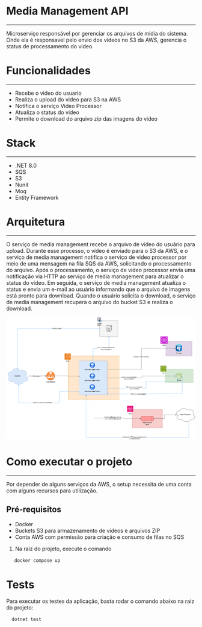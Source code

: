 # Media Management API
_____________________
Microserviço responsável por gerenciar os arquivos de mídia do sistema. Onde ela é responsavel
pelo envio dos videos no S3 da AWS, gerencia o status de processamento do video.

# Funcionalidades
___________________
- Recebe o video do usuario
- Realiza o upload do video para S3 na AWS
- Notifica o serviço Video Processor
- Atualiza o status do video
- Permite o download do arquivo zip das imagens do video

# Stack
_____________________
- .NET 8.0
- SQS
- S3
- Nunit
- Moq
- Entity Framework

# Arquitetura
_____________________
O serviço de media management recebe o arquivo de vídeo do usuário para upload. Durante esse processo, o vídeo é enviado para o S3 da AWS, e o serviço de media management notifica o serviço de video processor por meio de uma mensagem na fila SQS da AWS, solicitando o processamento do arquivo. Após o processamento, o serviço de video processor envia uma notificação via HTTP ao serviço de media management para atualizar o status do vídeo. Em seguida, o serviço de media management atualiza o status e envia um e-mail ao usuário informando que o arquivo de imagens está pronto para download. Quando o usuário solicita o download, o serviço de media management recupera o arquivo do bucket S3 e realiza o download.

![arquiretura_solucao](docs/images/arquitetura.png)

# Como executar o projeto
_____________________
Por depender de alguns serviços da AWS, o setup necessita de uma conta com alguns recursos para utilização.

## Pré-requisitos
- Docker
- Buckets S3 para armazenamento de vídeos e arquivos ZIP
- Conta AWS com permissão para criação e consumo de filas no SQS

1. Na raiz do projeto, execute o comando
```bash
   docker compose up
   ```

# Tests
Para executar os testes da aplicação, basta rodar o comando abaixo na raiz do projeto:

```bash 
  dotnet test
```